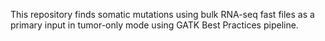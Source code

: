 This repository finds somatic mutations using bulk RNA-seq fast files as a primary input in tumor-only mode using GATK Best Practices pipeline.
